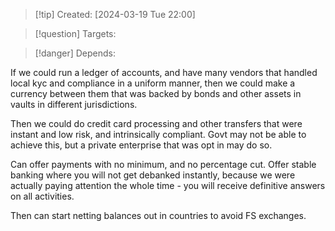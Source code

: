 
>[!tip] Created: [2024-03-19 Tue 22:00]

>[!question] Targets: 

>[!danger] Depends: 

If we could run a ledger of accounts, and have many vendors that handled local kyc and compliance in a uniform manner, then we could make a currency between them that was backed by bonds and other assets in vaults in different jurisdictions.

Then we could do credit card processing and other transfers that were instant and low risk, and intrinsically compliant.  Govt may not be able to achieve this, but a private enterprise that was opt in may do so.

Can offer payments with no minimum, and no percentage cut.  Offer stable banking where you will not get debanked instantly, because we were actually paying attention the whole time - you will receive definitive answers on all activities.

Then can start netting balances out in countries to avoid FS exchanges.
